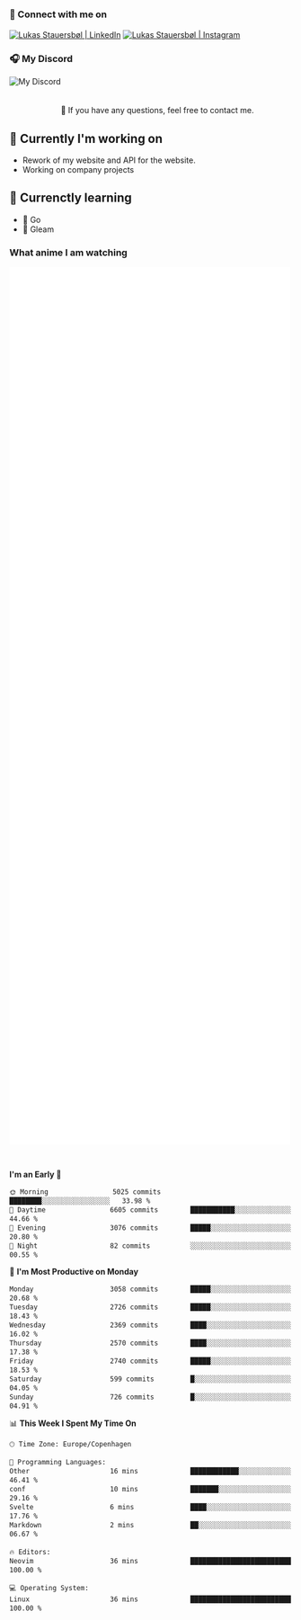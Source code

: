 ### 🔗 Connect with me on
<a href="https://www.instagram.com/lukas_stauersbol" target="_blank"><img align="center" src="https://raw.githubusercontent.com/stauersbol/stauersbol/main/images/instagram.svg" alt="Lukas Stauersbøl | LinkedIn" width="30px"/></a>
<a href="https://www.linkedin.com/in/lukas-stauersbol/" target="_blank"><img align="center" src="https://raw.githubusercontent.com/stauersbol/stauersbol/main/images/linkedin.svg" alt="Lukas Stauersbøl | Instagram" width="30px"/></a>

<p align="center">
 <h3>🎧 My Discord</h3>
 <img align="left" height="55px" src="https://discord.c99.nl/widget/theme-2/147806323323568128.png" alt="My Discord" />
</p>

<br/>
<br/>
<br/>
💬 If you have any questions, feel free to contact me.

## 🔭 Currently I'm working on
- Rework of my website and API for the website.
- Working on company projects
 
## 🌱 Currenctly learning
- 💙 Go
- 💜 Gleam

### What anime I am watching
<a href="https://anilist.co/user/slashiy/" align="center"><img align="center" width="500px" src="metrics.plugin.personal.anilist.svg" /></a>

<br/>

<!--START_SECTION:waka-->
**I'm an Early 🐤** 

```text
🌞 Morning                5025 commits        ████████░░░░░░░░░░░░░░░░░   33.98 % 
🌆 Daytime                6605 commits        ███████████░░░░░░░░░░░░░░   44.66 % 
🌃 Evening                3076 commits        █████░░░░░░░░░░░░░░░░░░░░   20.80 % 
🌙 Night                  82 commits          ░░░░░░░░░░░░░░░░░░░░░░░░░   00.55 % 
```
📅 **I'm Most Productive on Monday** 

```text
Monday                   3058 commits        █████░░░░░░░░░░░░░░░░░░░░   20.68 % 
Tuesday                  2726 commits        █████░░░░░░░░░░░░░░░░░░░░   18.43 % 
Wednesday                2369 commits        ████░░░░░░░░░░░░░░░░░░░░░   16.02 % 
Thursday                 2570 commits        ████░░░░░░░░░░░░░░░░░░░░░   17.38 % 
Friday                   2740 commits        █████░░░░░░░░░░░░░░░░░░░░   18.53 % 
Saturday                 599 commits         █░░░░░░░░░░░░░░░░░░░░░░░░   04.05 % 
Sunday                   726 commits         █░░░░░░░░░░░░░░░░░░░░░░░░   04.91 % 
```


📊 **This Week I Spent My Time On** 

```text
🕑︎ Time Zone: Europe/Copenhagen

💬 Programming Languages: 
Other                    16 mins             ████████████░░░░░░░░░░░░░   46.41 % 
conf                     10 mins             ███████░░░░░░░░░░░░░░░░░░   29.16 % 
Svelte                   6 mins              ████░░░░░░░░░░░░░░░░░░░░░   17.76 % 
Markdown                 2 mins              ██░░░░░░░░░░░░░░░░░░░░░░░   06.67 % 

🔥 Editors: 
Neovim                   36 mins             █████████████████████████   100.00 % 

💻 Operating System: 
Linux                    36 mins             █████████████████████████   100.00 % 
```


<!--END_SECTION:waka-->
